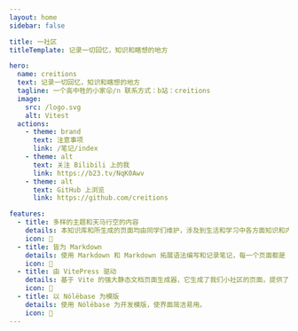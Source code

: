 ```yaml
---
layout: home
sidebar: false

title: 一社区
titleTemplate: 记录一切回忆，知识和瞎想的地方

hero:
  name: creitions
  text: 记录一切回忆，知识和瞎想的地方
  tagline: 一个高中牲的小家😜/n 联系方式：b站：creitions
  image:
    src: /logo.svg
    alt: Vitest
  actions:
    - theme: brand
      text: 注意事项
      link: /笔记/index
    - theme: alt
      text: 关注 Bilibili 上的我
      link: https://b23.tv/NqK0Awv
    - theme: alt
      text: GitHub 上浏览
      link: https://github.com/creitions

features:
  - title: 多样的主题和天马行空的内容
    details: 本知识库和所生成的页面均由同学们维护，涉及到生活和学习中各方面知识和内容，也不乏我们的回忆和瞎想。
    icon: 🌈
  - title: 皆为 Markdown
    details: 使用 Markdown 和 Markdown 拓展语法编写和记录笔记，每一个页面都是 Markdown 文件。
    icon: 📃
  - title: 由 VitePress 驱动
    details: 基于 Vite 的强大静态文档页面生成器，它生成了我们小社区的页面，提供了简单易用的主题。
    icon: 🚀
  - title: 以 Nólëbase 为模版
    details: 使用 Nólëbase 为开发模版，使界面简洁易用。
    icon: 🔑
---
```


<HomePage />
